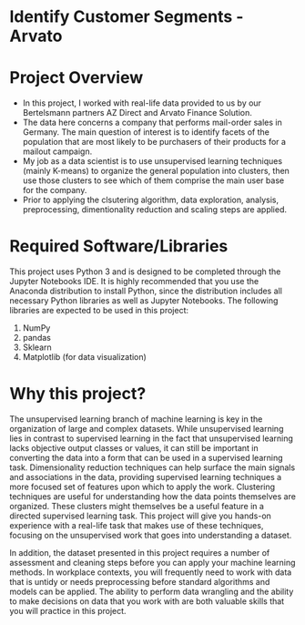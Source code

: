 # Identify Customer Segments - Arvato

# Project Overview
- In this project, I worked with real-life data provided to us by our Bertelsmann partners AZ Direct and Arvato Finance Solution. 
- The data here concerns a company that performs mail-order sales in Germany. The main question of interest is to identify facets of the population that are most likely to be purchasers of their products for a mailout campaign. 
- My job as a data scientist is to use unsupervised learning techniques (mainly K-means) to organize the general population into clusters, then use those clusters to see which of them comprise the main user base for the company. 
- Prior to applying the clsutering algorithm, data exploration, analysis, preprocessing, dimentionality reduction and scaling steps are applied.

# Required Software/Libraries

This project uses Python 3 and is designed to be completed through the Jupyter Notebooks IDE. It is highly recommended that you use the Anaconda distribution to install Python, since the distribution includes all necessary Python libraries as well as Jupyter Notebooks. The following libraries are expected to be used in this project:

1. NumPy
2. pandas
3. Sklearn 
4. Matplotlib (for data visualization)

# Why this project?
The unsupervised learning branch of machine learning is key in the organization of large and complex datasets. While unsupervised learning lies in contrast to supervised learning in the fact that unsupervised learning lacks objective output classes or values, it can still be important in converting the data into a form that can be used in a supervised learning task. Dimensionality reduction techniques can help surface the main signals and associations in the data, providing supervised learning techniques a more focused set of features upon which to apply the work. Clustering techniques are useful for understanding how the data points themselves are organized. These clusters might themselves be a useful feature in a directed supervised learning task. This project will give you hands-on experience with a real-life task that makes use of these techniques, focusing on the unsupervised work that goes into understanding a dataset.

In addition, the dataset presented in this project requires a number of assessment and cleaning steps before you can apply your machine learning methods. In workplace contexts, you will frequently need to work with data that is untidy or needs preprocessing before standard algorithms and models can be applied. The ability to perform data wrangling and the ability to make decisions on data that you work with are both valuable skills that you will practice in this project.

